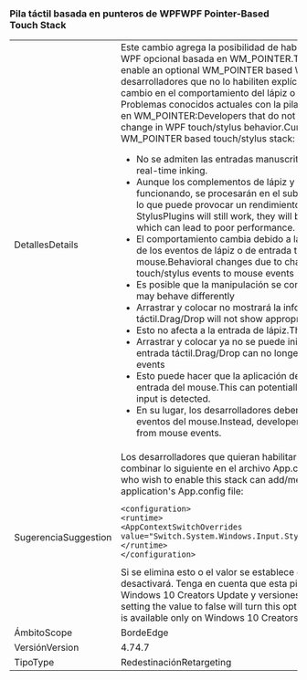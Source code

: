 ### <a name="wpf-pointer-based-touch-stack"></a><span data-ttu-id="306dc-101">Pila táctil basada en punteros de WPF</span><span class="sxs-lookup"><span data-stu-id="306dc-101">WPF Pointer-Based Touch Stack</span></span>

|   |   |
|---|---|
|<span data-ttu-id="306dc-102">Detalles</span><span class="sxs-lookup"><span data-stu-id="306dc-102">Details</span></span>|<span data-ttu-id="306dc-103">Este cambio agrega la posibilidad de habilitar una pila táctil o de lápiz de WPF opcional basada en WM_POINTER.</span><span class="sxs-lookup"><span data-stu-id="306dc-103">This change adds the ability to enable an optional WM_POINTER based WPF touch/stylus stack.</span></span>  <span data-ttu-id="306dc-104">Los desarrolladores que no lo habiliten explícitamente no deberían ver ningún cambio en el comportamiento del lápiz o la entrada táctil de WPF. Problemas conocidos actuales con la pila táctil o de lápiz opcional basada en WM_POINTER:</span><span class="sxs-lookup"><span data-stu-id="306dc-104">Developers that do not explicitly enable this should see no change in WPF touch/stylus behavior.Current Known Issues With optional WM_POINTER based touch/stylus stack:</span></span><ul><li><span data-ttu-id="306dc-105">No se admiten las entradas manuscritas en tiempo real.</span><span class="sxs-lookup"><span data-stu-id="306dc-105">No support for real-time inking.</span></span></li><li><span data-ttu-id="306dc-106">Aunque los complementos de lápiz y entrada manuscrita seguirán funcionando, se procesarán en el subproceso de la interfaz de usuario, lo que puede provocar un rendimiento deficiente.</span><span class="sxs-lookup"><span data-stu-id="306dc-106">While inking and StylusPlugins will still work, they will be processed on the UI Thread which can lead to poor performance.</span></span></li><li><span data-ttu-id="306dc-107">El comportamiento cambia debido a las modificaciones en la promoción de los eventos de lápiz o de entrada táctil a los eventos de mouse.</span><span class="sxs-lookup"><span data-stu-id="306dc-107">Behavioral changes due to changes in promotion from touch/stylus events to mouse events</span></span></li><li><span data-ttu-id="306dc-108">Es posible que la manipulación se comporte de otra forma.</span><span class="sxs-lookup"><span data-stu-id="306dc-108">Manipulation may behave differently</span></span></li><li><span data-ttu-id="306dc-109">Arrastrar y colocar no mostrará la información adecuada para la entrada táctil.</span><span class="sxs-lookup"><span data-stu-id="306dc-109">Drag/Drop will not show appropriate feedback for touch input</span></span></li><li><span data-ttu-id="306dc-110">Esto no afecta a la entrada de lápiz.</span><span class="sxs-lookup"><span data-stu-id="306dc-110">This does not affect stylus input</span></span></li><li><span data-ttu-id="306dc-111">Arrastrar y colocar ya no se puede iniciar en los eventos de lápiz o entrada táctil.</span><span class="sxs-lookup"><span data-stu-id="306dc-111">Drag/Drop can no longer be initiated on touch/stylus events</span></span></li><li><span data-ttu-id="306dc-112">Esto puede hacer que la aplicación de detenga hasta que se detecte la entrada del mouse.</span><span class="sxs-lookup"><span data-stu-id="306dc-112">This can potentially hang the application until mouse input is detected.</span></span></li><li><span data-ttu-id="306dc-113">En su lugar, los desarrolladores deben iniciar Arrastrar y colocar en los eventos del mouse.</span><span class="sxs-lookup"><span data-stu-id="306dc-113">Instead, developers should initiate drag and drop from mouse events.</span></span></li></ul>|
|<span data-ttu-id="306dc-114">Sugerencia</span><span class="sxs-lookup"><span data-stu-id="306dc-114">Suggestion</span></span>|<span data-ttu-id="306dc-115">Los desarrolladores que quieran habilitar esta pila pueden agregar o combinar lo siguiente en el archivo App.config de la aplicación:</span><span class="sxs-lookup"><span data-stu-id="306dc-115">Developers who wish to enable this stack can add/merge the following to their application's App.config file:</span></span><pre><code class="lang-xml">&lt;configuration&gt;&#13;&#10;&lt;runtime&gt;&#13;&#10;&lt;AppContextSwitchOverrides value=&quot;Switch.System.Windows.Input.Stylus.EnablePointerSupport=true&quot;/&gt;&#13;&#10;&lt;/runtime&gt;&#13;&#10;&lt;/configuration&gt;&#13;&#10;</code></pre><span data-ttu-id="306dc-116">Si se elimina esto o el valor se establece en false, esta pila opcional se desactivará. Tenga en cuenta que esta pila solo está disponible en Windows 10 Creators Update y versiones posteriores.</span><span class="sxs-lookup"><span data-stu-id="306dc-116">Removing this or setting the value to false will turn this optional stack off.Note that this stack is available only on Windows 10 Creators Update and above.</span></span>|
|<span data-ttu-id="306dc-117">Ámbito</span><span class="sxs-lookup"><span data-stu-id="306dc-117">Scope</span></span>|<span data-ttu-id="306dc-118">Borde</span><span class="sxs-lookup"><span data-stu-id="306dc-118">Edge</span></span>|
|<span data-ttu-id="306dc-119">Versión</span><span class="sxs-lookup"><span data-stu-id="306dc-119">Version</span></span>|<span data-ttu-id="306dc-120">4.7</span><span class="sxs-lookup"><span data-stu-id="306dc-120">4.7</span></span>|
|<span data-ttu-id="306dc-121">Tipo</span><span class="sxs-lookup"><span data-stu-id="306dc-121">Type</span></span>|<span data-ttu-id="306dc-122">Redestinación</span><span class="sxs-lookup"><span data-stu-id="306dc-122">Retargeting</span></span>|

